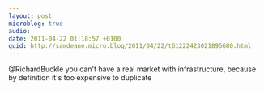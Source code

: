 ```yaml
---
layout: post
microblog: true
audio: 
date: 2011-04-22 01:18:57 +0100
guid: http://samdeane.micro.blog/2011/04/22/t61222423021895680.html
---
```

@RichardBuckle you can't have a real market with infrastructure, because by definition it's too expensive to duplicate
